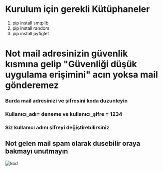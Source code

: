 # Kurulum için gerekli Kütüphaneler
1. pip install smtplib
2. pip install random
3. pip install pyfiglet

# Not mail adresinizin güvenlik kısmına gelip "Güvenliği düşük uygulama erişimini" acın yoksa mail gönderemez
### Burda mail adresinizi ve şifresini koda duzunleyin
### Kullanıcı_adı= deneme ve kullanıcı_şifre = 1234 
### Siz kullanıcı adını şifreyi değiştirebilirsiniz 
## Not gelen mail spam olarak dusebilir oraya bakmayı unutmayın
![kod](https://i.hizliresim.com/4ruqhmy.png)
